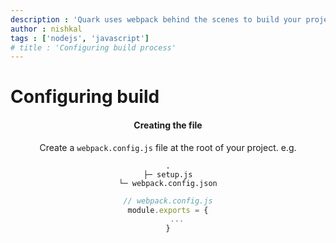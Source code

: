 ```yaml
---
description : 'Quark uses webpack behind the scenes to build your project. You would configure the build process, by adding a webpack config file.'
author : nishkal
tags : ['nodejs', 'javascript']
# title : 'Configuring build process'
---
```


# Configuring build

<Header />



#### Creating the file
Create a `webpack.config.js` file at the root of your project. e.g.
```
.
├─ setup.js
└─ webpack.config.json
```
```js
// webpack.config.js
module.exports = {
    ...
}
```
